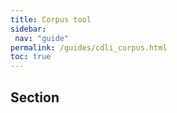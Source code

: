 ```yaml
---
title: Corpus tool
sidebar:
 nav: "guide"
permalink: /guides/cdli_corpus.html
toc: true
---
```

## Section
